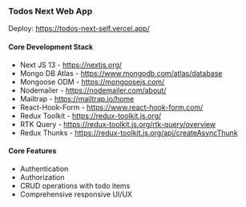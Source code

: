 ### Todos Next Web App

Deploy: https://todos-next-self.vercel.app/

#### Core Development Stack

- Next JS 13 - https://nextjs.org/
- Mongo DB Atlas - https://www.mongodb.com/atlas/database
- Mongoose ODM - https://mongoosejs.com/
- Nodemailer - https://nodemailer.com/about/
- Mailtrap - https://mailtrap.io/home
- React-Hook-Form - https://www.react-hook-form.com/
- Redux Toolkit - https://redux-toolkit.js.org/
- RTK Query - https://redux-toolkit.js.org/rtk-query/overview
- Redux Thunks - https://redux-toolkit.js.org/api/createAsyncThunk

#### Core Features

- Authentication
- Authorization
- CRUD operations with todo items
- Comprehensive responsive UI/UX
